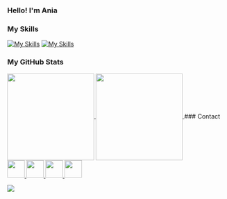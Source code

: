 ### Hello! I'm Ania

### My Skills
[![My Skills](https://skillicons.dev/icons?i=js,html,css,sass,react,nodejs,styledcomponents,svg,git,figma,mongodb,postman,vscode)](https://skillicons.dev)
[![My Skills](https://skillicons.dev/icons?i=github,linkedin,discord)](https://skillicons.dev)

### My GitHub Stats

<a href="https://github.com/annamowinska/github-readme-stats">
  <img height=200 align="center" src="https://github-readme-stats.vercel.app/api?username=annamowinska&show_icons=true&theme=merko&bg_color=00000000" />
</a>
<a href="https://github.com/annamowinska/convoychat">
  <img height=200 align="center" src="https://github-readme-stats.vercel.app/api/top-langs?username=annamowinska&layout=compact&langs_count=8&card_width=320&show_icons=true&theme=merko&bg_color=00000000" />
</a>
### Contact
<a href="https://www.linkedin.com/in/annamowinska/">
  <img height=40 src="![image](https://github.com/annamowinska/annamowinska/assets/107001736/0bcaba14-e9b9-47e4-8a2a-c599b7621ff6)
" />
</a>
<a href="https://www.linkedin.com/in/annamowinska/">
  <img height=40 src="https://skillicons.dev/icons?i=linkedin" />
</a>
<a href="https://github.com/annamowinska">
  <img height=40 src="https://skillicons.dev/icons?i=github" />
</a>
<a href="https://discord.gg/HcBej8ef">
  <img height=40 src="https://skillicons.dev/icons?i=discord" />
</a>

![](https://komarev.com/ghpvc/?username=annamowinska&color=green)
